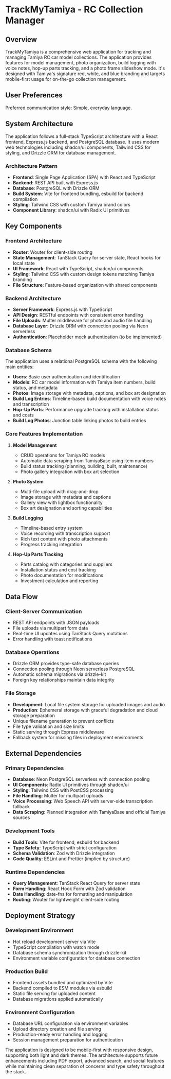 # TrackMyTamiya - RC Collection Manager

## Overview

TrackMyTamiya is a comprehensive web application for tracking and managing Tamiya RC car model collections. The application provides features for model management, photo organization, build logging with voice notes, hop-up parts tracking, and a photo frame slideshow mode. It's designed with Tamiya's signature red, white, and blue branding and targets mobile-first usage for on-the-go collection management.

## User Preferences

Preferred communication style: Simple, everyday language.

## System Architecture

The application follows a full-stack TypeScript architecture with a React frontend, Express.js backend, and PostgreSQL database. It uses modern web technologies including shadcn/ui components, Tailwind CSS for styling, and Drizzle ORM for database management.

### Architecture Pattern
- **Frontend**: Single Page Application (SPA) with React and TypeScript
- **Backend**: REST API built with Express.js
- **Database**: PostgreSQL with Drizzle ORM
- **Build System**: Vite for frontend bundling, esbuild for backend compilation
- **Styling**: Tailwind CSS with custom Tamiya brand colors
- **Component Library**: shadcn/ui with Radix UI primitives

## Key Components

### Frontend Architecture
- **Router**: Wouter for client-side routing
- **State Management**: TanStack Query for server state, React hooks for local state
- **UI Framework**: React with TypeScript, shadcn/ui components
- **Styling**: Tailwind CSS with custom design tokens matching Tamiya branding
- **File Structure**: Feature-based organization with shared components

### Backend Architecture
- **Server Framework**: Express.js with TypeScript
- **API Design**: RESTful endpoints with consistent error handling
- **File Uploads**: Multer middleware for photo and audio file handling
- **Database Layer**: Drizzle ORM with connection pooling via Neon serverless
- **Authentication**: Placeholder mock authentication (to be implemented)

### Database Schema
The application uses a relational PostgreSQL schema with the following main entities:

- **Users**: Basic user authentication and identification
- **Models**: RC car model information with Tamiya item numbers, build status, and metadata
- **Photos**: Image storage with metadata, captions, and box art designation
- **Build Log Entries**: Timeline-based build documentation with voice notes and transcription
- **Hop-Up Parts**: Performance upgrade tracking with installation status and costs
- **Build Log Photos**: Junction table linking photos to build entries

### Core Features Implementation

1. **Model Management**
   - CRUD operations for Tamiya RC models
   - Automatic data scraping from TamiyaBase using item numbers
   - Build status tracking (planning, building, built, maintenance)
   - Photo gallery integration with box art selection

2. **Photo System**
   - Multi-file upload with drag-and-drop
   - Image storage with metadata and captions
   - Gallery view with lightbox functionality
   - Box art designation and sorting capabilities

3. **Build Logging**
   - Timeline-based entry system
   - Voice recording with transcription support
   - Rich text content with photo attachments
   - Progress tracking integration

4. **Hop-Up Parts Tracking**
   - Parts catalog with categories and suppliers
   - Installation status and cost tracking
   - Photo documentation for modifications
   - Investment calculation and reporting

## Data Flow

### Client-Server Communication
- REST API endpoints with JSON payloads
- File uploads via multipart form data
- Real-time UI updates using TanStack Query mutations
- Error handling with toast notifications

### Database Operations
- Drizzle ORM provides type-safe database queries
- Connection pooling through Neon serverless PostgreSQL
- Automatic schema migrations via drizzle-kit
- Foreign key relationships maintain data integrity

### File Storage
- **Development**: Local file system storage for uploaded images and audio
- **Production**: Ephemeral storage with graceful degradation and cloud storage preparation
- Unique filename generation to prevent conflicts
- File type validation and size limits
- Static serving through Express middleware
- Fallback system for missing files in deployment environments

## External Dependencies

### Primary Dependencies
- **Database**: Neon PostgreSQL serverless with connection pooling
- **UI Components**: Radix UI primitives through shadcn/ui
- **Styling**: Tailwind CSS with PostCSS processing
- **File Handling**: Multer for multipart uploads
- **Voice Processing**: Web Speech API with server-side transcription fallback
- **Data Scraping**: Planned integration with TamiyaBase and official Tamiya sources

### Development Tools
- **Build Tools**: Vite for frontend, esbuild for backend
- **Type Safety**: TypeScript with strict configuration
- **Schema Validation**: Zod with Drizzle integration
- **Code Quality**: ESLint and Prettier (implied by structure)

### Runtime Dependencies
- **Query Management**: TanStack React Query for server state
- **Form Handling**: React Hook Form with Zod validation
- **Date Handling**: date-fns for formatting and manipulation
- **Routing**: Wouter for lightweight client-side routing

## Deployment Strategy

### Development Environment
- Hot reload development server via Vite
- TypeScript compilation with watch mode
- Database schema synchronization through drizzle-kit
- Environment variable configuration for database connection

### Production Build
- Frontend assets bundled and optimized by Vite
- Backend compiled to ESM modules via esbuild
- Static file serving for uploaded content
- Database migrations applied automatically

### Environment Configuration
- Database URL configuration via environment variables
- Upload directory creation and file serving
- Production-ready error handling and logging
- Session management preparation for authentication

The application is designed to be mobile-first with responsive design, supporting both light and dark themes. The architecture supports future enhancements including PDF export, advanced search, and social features while maintaining clean separation of concerns and type safety throughout the stack.